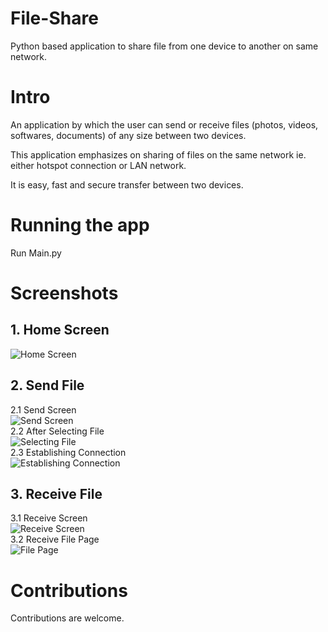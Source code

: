 # File-Share

Python based application to share file from one device to another on same network.

# Intro

An application by which the user can send or receive files (photos, videos, softwares, documents) of any size between two devices.

This application emphasizes on sharing of files on the same network ie. either hotspot connection or LAN network.

It is easy, fast and secure transfer between two devices.

# Running the app  
Run Main.py

# Screenshots
## 1. Home Screen  
![Home Screen](/images/home.png)
## 2. Send File
2.1 Send Screen  
![Send Screen](/images/sendScreen.PNG)  
2.2 After Selecting File  
![Selecting File](/images/sendSelectingFile.PNG)  
2.3 Establishing Connection  
![Establishing Connection](/images/sendEstablishingConnection.PNG)  
## 3. Receive File  
3.1 Receive Screen  
![Receive Screen](/images/receiveScreen.PNG)  
3.2 Receive File Page  
![File Page](/images/receiveFilePage.PNG)  

# Contributions

Contributions are welcome.
